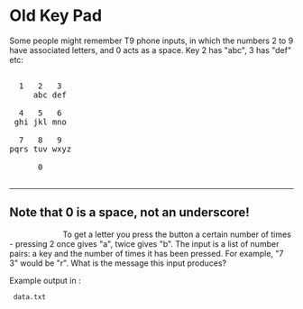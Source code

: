 # Old Key Pad

Some people might remember T9 phone inputs, in which the numbers 2 to 9 have associated letters, and 0 acts as a space. Key 2 has "abc", 3 has "def" etc:

<pre>

  1   2   3
     abc def

  4   5   6
 ghi jkl mno

  7   8   9
pqrs tuv wxyz
     
      0
      _
</pre>

--- 

## Note that 0 is a space, not an underscore!

&nbsp;&nbsp;&nbsp;&nbsp;&nbsp;&nbsp;&nbsp;&nbsp;&nbsp;&nbsp;&nbsp;&nbsp;&nbsp;&nbsp;&nbsp;&nbsp;&nbsp;&nbsp;&nbsp;&nbsp;&nbsp;&nbsp;&nbsp;&nbsp;To get a letter you press the button a certain number of times - pressing 2 once gives "a", twice gives "b".
The input is a list of number pairs: a key and the number of times it has been pressed. For example, "7 3" would be "r". What is the message this input produces?

Example output in :
```bash
 data.txt
```

